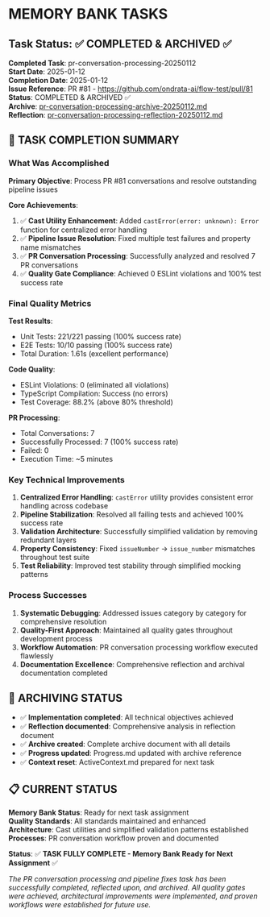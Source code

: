 # MEMORY BANK TASKS

## Task Status: ✅ COMPLETED & ARCHIVED ✅

**Completed Task**: pr-conversation-processing-20250112  
**Start Date**: 2025-01-12  
**Completion Date**: 2025-01-12  
**Issue Reference**: PR #81 - https://github.com/ondrata-ai/flow-test/pull/81
**Status**: COMPLETED & ARCHIVED ✅  
**Archive**: [pr-conversation-processing-archive-20250112.md](archive/pr-conversation-processing-archive-20250112.md)  
**Reflection**: [pr-conversation-processing-reflection-20250112.md](reflection/pr-conversation-processing-reflection-20250112.md)

## 🎉 TASK COMPLETION SUMMARY

### **What Was Accomplished**

**Primary Objective**: Process PR #81 conversations and resolve outstanding pipeline issues

**Core Achievements**:

1. ✅ **Cast Utility Enhancement**: Added `castError(error: unknown): Error` function for centralized error handling
2. ✅ **Pipeline Issue Resolution**: Fixed multiple test failures and property name mismatches
3. ✅ **PR Conversation Processing**: Successfully analyzed and resolved 7 PR conversations
4. ✅ **Quality Gate Compliance**: Achieved 0 ESLint violations and 100% test success rate

### **Final Quality Metrics**

**Test Results**:

- Unit Tests: 221/221 passing (100% success rate)
- E2E Tests: 10/10 passing (100% success rate)
- Total Duration: 1.61s (excellent performance)

**Code Quality**:

- ESLint Violations: 0 (eliminated all violations)
- TypeScript Compilation: Success (no errors)
- Test Coverage: 88.2% (above 80% threshold)

**PR Processing**:

- Total Conversations: 7
- Successfully Processed: 7 (100% success rate)
- Failed: 0
- Execution Time: ~5 minutes

### **Key Technical Improvements**

1. **Centralized Error Handling**: `castError` utility provides consistent error handling across codebase
2. **Pipeline Stabilization**: Resolved all failing tests and achieved 100% success rate
3. **Validation Architecture**: Successfully simplified validation by removing redundant layers
4. **Property Consistency**: Fixed `issueNumber` → `issue_number` mismatches throughout test suite
5. **Test Reliability**: Improved test stability through simplified mocking patterns

### **Process Successes**

1. **Systematic Debugging**: Addressed issues category by category for comprehensive resolution
2. **Quality-First Approach**: Maintained all quality gates throughout development process
3. **Workflow Automation**: PR conversation processing workflow executed flawlessly
4. **Documentation Excellence**: Comprehensive reflection and archival documentation completed

## 🔄 ARCHIVING STATUS

- ✅ **Implementation completed**: All technical objectives achieved
- ✅ **Reflection documented**: Comprehensive analysis in reflection document
- ✅ **Archive created**: Complete archive document with all details
- ✅ **Progress updated**: Progress.md updated with archive reference
- ✅ **Context reset**: ActiveContext.md prepared for next task

## 📋 CURRENT STATUS

**Memory Bank Status**: Ready for next task assignment  
**Quality Standards**: All standards maintained and enhanced  
**Architecture**: Cast utilities and simplified validation patterns established  
**Processes**: PR conversation workflow proven and documented

**Status**: ✅ **TASK FULLY COMPLETE - Memory Bank Ready for Next Assignment** ✅

_The PR conversation processing and pipeline fixes task has been successfully completed, reflected upon, and archived. All quality gates were achieved, architectural improvements were implemented, and proven workflows were established for future use._
